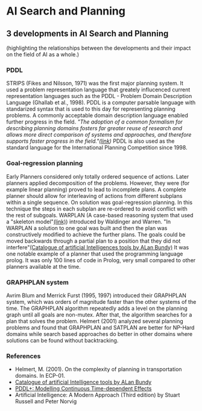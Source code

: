 # AI Search and Planning
## 3 developments in AI Search and Planning

(highlighting the relationships between the developments and their impact on the field of AI as a whole.)

### PDDL
STRIPS (Fikes and Nilsson, 1971) was the first major planning system. It used a problem representation language that greately influcenced current representation languages such as the PDDL - Problem Domain Description Language (Ghallab et al., 1998). PDDL is a computer parsable language with standarized syntax that is used to this day for representing planning problems. A commonly acceptable domain description language enabled further progress in the field. *"The adoption of a common formalism for describing planning domains fosters far greater reuse of research and allows more direct comparison of systems and approaches, and therefore supports faster progress in the field."([link](http://citeseerx.ist.psu.edu/viewdoc/summary?doi=10.1.1.15.5965))*
PDDL is also used as the standard language for the International Planning Competition since 1998.


### Goal-regression planning

Early Planners considered only totally ordered sequence of actions. Later planners applied decomposition of the problems. However, they were (for example linear planning) proved to lead to incomplete plans. A complete planner should allow for interleaving of actions from different subplans within a single sequence. On solution was goal-regression planning.
In this technique the steps in each subplan are re-ordered to avoid conflict with the rest of subgoals.
WARPLAN (A case-based reasoning system that used a "skeleton model"[(link)](http://www-cs-students.stanford.edu/~pdoyle/quail/notes/pdoyle/planning.html#WARPLAN)) introduced by Waldinger and Warren. "In WARPLAN a solution to one goal was built and then the plan was constructively modified to achieve the further plans. The goals could be moved backwards through a partial plan to a position that they did not interfere"[(Catalogue of artificial Intelligences tools by ALan Bundy)](https://books.google.gr/books?id=wJCqCAAAQBAJ&pg=PA51&lpg=PA51&dq=WARPLAN+planner+Waldinger&source=bl&ots=p-qACMDiNQ&sig=WNcoEjupDXkrlpDrfnLYmIy0IFs&hl=el&sa=X&ved=0ahUKEwjXo9vZnrnWAhVCfhoKHdtcABsQ6AEINjAB#v=onepage&q=WARPLAN%20planner%20Waldinger&f=false) It was one notable example of a planner that used the programming language prolog. It was only 100 lines of code in Prolog, very small compared to other planners available at the time.


### GRAPHPLAN system

Avrim Blum and Merrick Furst (1995, 1997) introduced their GRAPHPLAN system, which was orders of magnitude faster than the other systems of the time. The GRAPHPLAN algorithm repeatedly adds a level on the planning graph until all goals are non-mutex. After that, the algorithm searches for a plan that solves the problem. Helmert (2001) analyzed several planning problems and found that GRAPHPLAN and SATPLAN are better for NP-Hard domains while search based approaches do better in other domains where solutions can be found without backtracking.

### References

* Helmert, M. (2001). On the complexity of planning in transportation domains. In ECP-01.
* [Catalogue of artificial Intelligence tools by ALan Bundy](https://books.google.gr/books?id=wJCqCAAAQBAJ&pg=PA51&lpg=PA51&dq=WARPLAN+planner+Waldinger&source=bl&ots=p-qACMDiNQ&sig=WNcoEjupDXkrlpDrfnLYmIy0IFs&hl=el&sa=X&ved=0ahUKEwjXo9vZnrnWAhVCfhoKHdtcABsQ6AEINjAB#v=onepage&q=WARPLAN%20planner%20Waldinger&f=false)
* [PDDL+: Modelling Continuous Time-dependent Effects](http://citeseerx.ist.psu.edu/viewdoc/summary?doi=10.1.1.15.5965)
* Artificial Intelligence: A Modern Approach (Third edition) by Stuart Russell and Peter Norvig